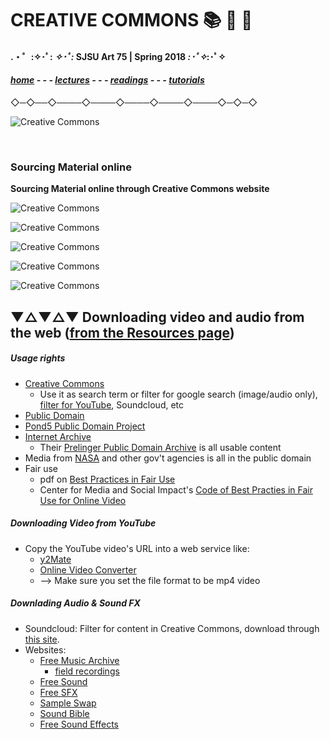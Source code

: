 # CREATIVE COMMONS 📚 🔗 📼

#### .・゜:✧･ﾟ: *✧･ﾟ:* SJSU Art 75 | Spring 2018 *:･ﾟ✧*:･ﾟ✧

#### ***[home](..) - - - [lectures](../lectures) - - - [readings](../readings) - - - [tutorials](../tutorials)***
 ◇─◇──◇────◇────◇────◇────◇────◇─◇─◇

![Creative Commons](images/Art74_Composite_2.010.jpeg)

<!-- ![Creative Commons](images/Art74_Composite_2.011.jpeg) -->


 <br>

### Sourcing Material online

**Sourcing Material online through Creative Commons website**

![Creative Commons](images/Art74_AudacityGuide_SoundArt.005.jpeg)

![Creative Commons](images/Art74_AudacityGuide_SoundArt.006.jpeg)

![Creative Commons](images/Art74_AudacityGuide_SoundArt.007.jpeg)

![Creative Commons](images/Art74_AudacityGuide_SoundArt.008.jpeg)

![Creative Commons](images/Art74_AudacityGuide_SoundArt.009.jpeg)

## ▼△▼△▼ Downloading video and audio from the web ([from the Resources page](https://github.com/art75/SJSU-art75/tree/master/resources#-downloading-video-and-audio-from-the-web))

##### Usage rights

* [Creative Commons](http://creativecommons.org/)
  * Use it as search term or filter for google search (image/audio only), [filter for YouTube](http://www.smartcopying.edu.au/open-education/creative-commons/creative-commons-information-pack-for-teachers-and-students/how-to-find-creative-commons-material-using-youtube), Soundcloud, etc
*  [Public Domain](https://en.wikipedia.org/wiki/Public_domain)
  * [Pond5 Public Domain Project](https://www.pond5.com/free)
  * [Internet Archive](https://archive.org/about/)
    * Their [Prelinger Public Domain Archive](https://archive.org/details/prelinger) is all usable content
  * Media from [NASA](https://www.nasa.gov/) and other gov't agencies is all in the public domain
* Fair use
  * pdf on [Best Practices in Fair Use](online_best_practices_in_fair_use.pdf)
  * Center for Media and Social Impact's [Code of Best Practies in Fair Use for Online Video](http://cmsimpact.org/code/code-best-practices-fair-use-online-video/)

##### Downloading Video from YouTube

* Copy the YouTube video's URL into a web service like:
  * [y2Mate](https://y2mate.com/)
  * [Online Video Converter](https://www.onlinevideoconverter.com/video-converter)
  * --> Make sure you set the file format to be mp4 video

##### Downlading Audio & Sound FX

* Soundcloud: Filter for content in Creative Commons, download through [this site](http://9soundclouddownloader.com/download-sound-track).
* Websites:
  * [Free Music Archive](http://freemusicarchive.org/)
    - [field recordings](http://freemusicarchive.org/genre/Field_Recordings/)
  * [Free Sound](https://freesound.org/)
  * [Free SFX](http://www.freesfx.co.uk/)
  * [Sample Swap](http://sampleswap.org/)
  * [Sound Bible](http://soundbible.com/free-sound-effects-1.html)
  * [Free Sound Effects](http://99sounds.org/free-sound-effects/)
